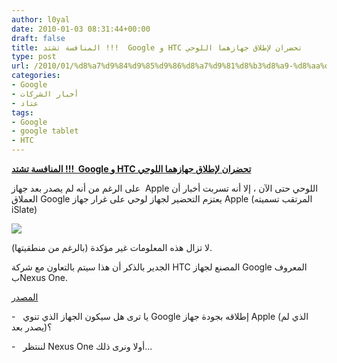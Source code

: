 ```yaml
---
author: l0yal
date: 2010-01-03 08:31:44+00:00
draft: false
title: المنافسة تشتد !!!  Google و HTC تحضران لإطلاق جهازهما اللوحي
type: post
url: /2010/01/%d8%a7%d9%84%d9%85%d9%86%d8%a7%d9%81%d8%b3%d8%a9-%d8%aa%d8%b4%d8%aa%d8%af-google-%d9%88-htc-%d8%aa%d8%ad%d8%b6%d8%b1%d8%a7%d9%86-%d9%84%d8%a5%d8%b7%d9%84%d8%a7%d9%82-%d8%ac%d9%87%d8%a7%d8%b2/
categories:
- Google
- أخبار الشركات
- عتاد
tags:
- Google
- google tablet
- HTC
---
```


[**المنافسة تشتد !!!  Google و HTC تحضران لإطلاق جهازهما اللوحي**](http://www.it-scoop.com/2010/01/%d8%a7%d9%84%d9%85%d9%86%d8%a7%d9%81%d8%b3%d8%a9-%d8%aa%d8%b4%d8%aa%d8%af-google-%d9%88-htc-%d8%aa%d8%ad%d8%b6%d8%b1%d8%a7%d9%86-%d9%84%d8%a5%d8%b7%d9%84%d8%a7%d9%82-%d8%ac%d9%87%d8%a7%d8%b2/)


على الرغم من أنه لم يصدر بعد جهاز  Apple اللوحي حتى الآن ، إلا أنه تسربت أخبار أن العملاق Google يعتزم التحضير لجهاز لوحي على غرار جهاز Apple (المرتقب تسميته iSlate)

[![](http://www.it-scoop.com/wp-content/uploads/2010/01/googletablet-300x199.jpg)
](http://www.it-scoop.com/2010/01/%d8%a7%d9%84%d9%85%d9%86%d8%a7%d9%81%d8%b3%d8%a9-%d8%aa%d8%b4%d8%aa%d8%af-google-%d9%88-htc-%d8%aa%d8%ad%d8%b6%d8%b1%d8%a7%d9%86-%d9%84%d8%a5%d8%b7%d9%84%d8%a7%d9%82-%d8%ac%d9%87%d8%a7%d8%b2/)

لا تزال هذه المعلومات غير مؤكدة (بالرغم من منطقيتها).

الجدير بالذكر أن هذا سيتم بالتعاون مع شركة HTC المصنع لجهاز Google المعروف بNexus One.

[المصدر](http://mashable.com/2010/01/02/google-tablet/)

-   يا ترى هل سيكون الجهاز الذي تنوي Google إطلاقه بجودة جهاز Apple (الذي لم يصدر بعد)؟

-   لننتظر Nexus One أولا ونرى ذلك...
